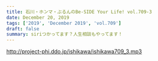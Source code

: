 ```yaml
---
title: 石川・ホンマ・ぶるんのBe-SIDE Your Life! vol.709-3
date: December 20, 2019
tags: ['2019', 'December 2019', 'vol.709']
draft: false
summary: siriつかってます？人生相談もやってます！
---
```


http://project-phi.ddo.jp/ishikawa/ishikawa709_3.mp3
